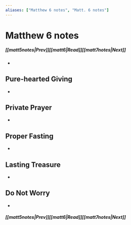 ```yaml
---
aliases: ["Matthew 6 notes", "Matt. 6 notes"]
---
```

# Matthew 6 notes
##### <span class=arrow-left></span>[[matt5notes|Prev]]<span class=navigation-separator></span>[[matt6|Read]]<span class=navigation-separator></span>[[matt7notes|Next]]<span class=arrow-right></span>
- 
## Pure-hearted Giving
- 
## Private Prayer
- 
## Proper Fasting
- 
## Lasting Treasure
- 
## Do Not Worry
- 
##### <span class=arrow-left></span>[[matt5notes|Prev]]<span class=navigation-separator></span>[[matt6|Read]]<span class=navigation-separator></span>[[matt7notes|Next]]<span class=arrow-right></span>
